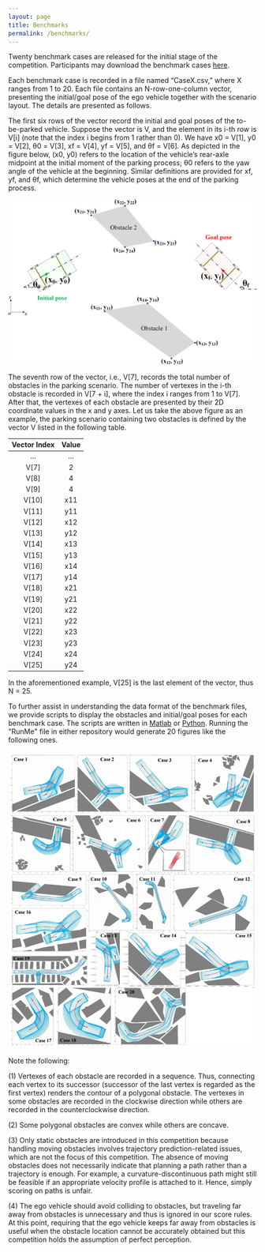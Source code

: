 ```yaml
---
layout: page
title: Benchmarks
permalink: /benchmarks/
---
```


Twenty benchmark cases are released for the initial stage of the competition. Participants may download the benchmark cases [here](https://github.com/libai1943/TPCAP_benchmarks).

Each benchmark case is recorded in a file named “CaseX.csv,” where X ranges from 1 to 20. Each file contains an N-row-one-column vector, presenting the initial/goal pose of the ego vehicle together with the scenario layout. The details are presented as follows.

The first six rows of the vector record the initial and goal poses of the to-be-parked vehicle. Suppose the vector is V, and the element in its i-th row is V[i] (note that the index i begins from 1 rather than 0). We have x0 = V[1], y0 = V[2], θ0 = V[3], xf = V[4], yf = V[5], and θf = V[6]. As depicted in the figure below, (x0, y0) refers to the location of the vehicle’s rear-axle midpoint at the initial moment of the parking process; θ0 refers to the yaw angle of the vehicle at the beginning. Similar definitions are provided for xf, yf, and θf, which determine the vehicle poses at the end of the parking process.

![profile](/images/profile.jpg)

The seventh row of the vector, i.e., V[7], records the total number of obstacles in the parking scenario. The number of vertexes in the i-th obstacle is recorded in V[7 + i], where the index i ranges from 1 to V[7]. After that, the vertexes of each obstacle are presented by their 2D coordinate values in the x and y axes. Let us take the above figure as an example, the parking scenario containing two obstacles is defined by the vector V listed in the following table.

| Vector Index | Value |
| :----------: | :---: |
|     ...      |  ...  |
|     V[7]     |   2   |
|     V[8]     |   4   |
|     V[9]     |   4   |
|    V[10]     |  x11  |
|    V[11]     |  y11  |
|    V[12]     |  x12  |
|    V[13]     |  y12  |
|    V[14]     |  x13  |
|    V[15]     |  y13  |
|    V[16]     |  x14  |
|    V[17]     |  y14  |
|    V[18]     |  x21  |
|    V[19]     |  y21  |
|    V[20]     |  x22  |
|    V[21]     |  y22  |
|    V[22]     |  x23  |
|    V[23]     |  y23  |
|    V[24]     |  x24  |
|    V[25]     |  y24  |

In the aforementioned example, V[25] is the last element of the vector, thus N = 25.

To further assist in understanding the data format of the benchmark files, we provide scripts to display the obstacles and initial/goal poses for each benchmark case. The scripts are written in [Matlab](https://github.com/libai1943/TPCAP_demo_Matlab) or [Python](https://github.com/libai1943/TPCAP_demo_Python). Running the "RunMe" file in either repository would generate 20 figures like the following ones.

![benchmarks](/images/benchmarks.jpg)

Note the following:

(1) Vertexes of each obstacle are recorded in a sequence. Thus, connecting each vertex to its successor (successor of the last vertex is regarded as the first vertex) renders the contour of a polygonal obstacle. The vertexes in some obstacles are recorded in the clockwise direction while others are recorded in the counterclockwise direction. 

(2) Some polygonal obstacles are convex while others are concave. 

(3) Only static obstacles are introduced in this competition because handling moving obstacles involves trajectory prediction-related issues, which are not the focus of this competition. The absence of moving obstacles does not necessarily indicate that planning a path rather than a trajectory is enough. For example, a curvature-discontinuous path might still be feasible if an appropriate velocity profile is attached to it. Hence, simply scoring on paths is unfair. 

(4) The ego vehicle should avoid colliding to obstacles, but traveling far away from obstacles is unnecessary and thus is ignored in our score rules. At this point, requiring that the ego vehicle keeps far away from obstacles is useful when the obstacle location cannot be accurately obtained but this competition holds the assumption of perfect perception. 
